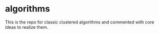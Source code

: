 # algorithms
This is the repo for classic clustered algorithms and commented with core ideas to realize them.
